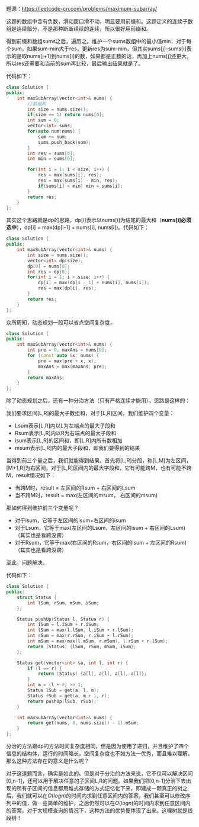 题源：https://leetcode-cn.com/problems/maximum-subarray/

这题的数组中含有负数，滑动窗口滑不动，明显要用前缀和。这题定义的连续子数组是连续部分，不是那种断断续续的连续，所以很好用前缀和。

得到前缀和数组sums之后，遍历之。维护一个sums数组中的最小值min，对于每个sum，如果sum-min大于res，更新res为sum-min，但其实sums[j]-sums[i]表示的是取nums[j+1]到nums[i]的数，如果都是正数的话，再加上nums[j]还更大，所以res还需要和当前的sum再比较，最后输出结果就是了。

代码如下：

```c++
class Solution {
public:
    int maxSubArray(vector<int>& nums) {
        //前缀和
        int size = nums.size();
        if(size == 1) return nums[0];
        int sum = 0;
        vector<int> sums;
        for(auto num:nums) {
            sum += num;
            sums.push_back(sum);
        }
        int res = sums[0];
        int min = sums[0];

        for(int i = 1; i < size; i++) {
            res = max(sums[i], res);
            res = max(sums[i] - min, res);
            if(sums[i] < min) min = sums[i];
        }
        return res;
    }
};
```

其实这个思路就是dp的思路，dp[i]表示以nums[i]为结尾的最大和（**nums[i]必须选中**），dp[i] = max(dp[i-1] + nums[i], nums[i])。代码如下：

```c++
class Solution {
public:
    int maxSubArray(vector<int>& nums) {
        int size = nums.size();
        vector<int> dp(size);
        dp[0] = nums[0];
        int res = dp[0];
        for(int i = 1; i < size; i++) {
            dp[i] = max(dp[i - 1] + nums[i], nums[i]);
            res = max(dp[i], res);
        }
        return res;
    }
};
```

众所周知，动态规划一般可以省点空间复杂度，

```c++
class Solution {
public:
    int maxSubArray(vector<int>& nums) {
        int pre = 0, maxAns = nums[0];
        for (const auto &x: nums) {
            pre = max(pre + x, x);
            maxAns = max(maxAns, pre);
        }
        return maxAns;
    }
};
```

除了动态规划之后，还有一种分治方法（只有严格连续才能用），思路是这样的：

我们要求区间[L,R]的最大子数组和，对于[L,R]区间，我们维护四个变量：

- Lsum表示[L,R]内以L为左端点的最大子段和
- Rsum表示[L,R]内以R为右端点的最大子段和
- isum表示[L,R]的区间和，即[L,R]内所有数相加
- msum表示[L,R]内的最大子段和，即我们要得到的结果

当得到前三个量之后，我们就能得到结果。首先将[L,R]分段，称[L,M]为左区间，[M+1,R]为右区间，对于[L,R]区间内的最大字段和，它有可能跨M，也有可能不跨M，result情况如下：

- 当跨M时，result = 左区间的Rsum + 右区间的Lsum
- 当不跨M时，result = max(左区间的msum， 右区间的msum)

那如何得到维护前三个变量呢？

- 对于isum，它等于左区间的isum+右区间的isum
- 对于Lsum，它等于max(左区间的Lsum，左区间的isum + 右区间的Lsum)（其实也是看跨没跨）
- 对于Rsum，它等于max(右区间的Rsum，右区间的isum + 左区间的Rsum)（其实也是看跨没跨）

至此，问题解决。

代码如下：

```c++
class Solution {
public:
    struct Status {
        int lSum, rSum, mSum, iSum;
    };

    Status pushUp(Status l, Status r) {
        int iSum = l.iSum + r.iSum;
        int lSum = max(l.lSum, l.iSum + r.lSum);
        int rSum = max(r.rSum, r.iSum + l.rSum);
        int mSum = max(max(l.mSum, r.mSum), l.rSum + r.lSum);
        return (Status) {lSum, rSum, mSum, iSum};
    };

    Status get(vector<int> &a, int l, int r) {
        if (l == r) {
            return (Status) {a[l], a[l], a[l], a[l]};
        }
        int m = (l + r) >> 1;
        Status lSub = get(a, l, m);
        Status rSub = get(a, m + 1, r);
        return pushUp(lSub, rSub);
    }

    int maxSubArray(vector<int>& nums) {
        return get(nums, 0, nums.size() - 1).mSum;
    }
};
```

分治的方法跟dp的方法时间复杂度相同，但是因为使用了递归，并且维护了四个信息的结构体，运行的时间略长，空间复杂度也不如方法一优秀，而且难以理解。那么这种方法存在的意义是什么呢？

对于这道题而言，确实是如此的。但是对于分治的方法来说，它不仅可以解决区间[0,n-1]，还可以用于解决任意的子区间L,R的问题。如果我们把[0,n-1]分治下去出现的所有子区间的信息都用堆式存储的方式记忆化下来，即建成一颗真正的树之后，我们就可以在$O(logn)$的时间内求到任意区间内的答案，我们甚至可以修改序列中的值，做一些简单的维护，之后仍然可以在$O(logn)$的时间内求到任意区间内的答案，对于大规模查询的情况下，这种方法的优势便体现了出来。这棵树就是线段树！



